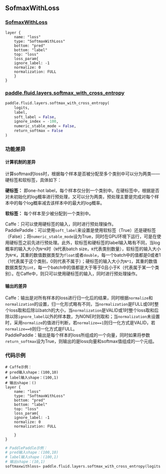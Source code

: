 ## SofmaxWithLoss


### [SofmaxWithLoss](http://caffe.berkeleyvision.org/tutorial/layers/softmaxwithloss.html)
```
layer {
    name: "loss"
    type: "SoftmaxWithLoss"
    bottom: "pred"
    bottom: "label"
    top: "loss"
    loss_param{
	ignore_label: -1
	normalize: 0
	normalization: FULL
    }
}
```


### [paddle.fluid.layers.softmax_with_cross_entropy](http://paddlepaddle.org/documentation/docs/zh/1.3/api_cn/layers_cn.html#permalink-164-softmax_with_cross_entropy)
```python
paddle.fluid.layers.softmax_with_cross_entropy(
    logits,
    label,
    soft_label = False,
    ignore_index = -100,
    numeric_stable_mode = False, 
    return_softmax = False
)
```  

### 功能差异
#### 计算机制的差异
计算softmax的loss时，根据每个样本是否被分配至多个类别中可以分为两类——硬标签和软标签，具体如下：  
  
**硬标签：** 即one-hot label，每个样本仅分到一个类别中。在硬标签中，根据是否对未初始化的log概率进行预处理，又可以分为两类，预处理主要是完成对每个样本中的每个log概率减去该样本中的最大的log概率。  
 
**软标签：** 每个样本至少被分配到一个类别中。  
  

Caffe：只可以使用硬标签的输入，同时进行预处理操作。                     
PaddlePaddle：可以使用`soft_label`来设置是使用软标签（True）还是硬标签（False）；将`numeric_stable_mode`设为True，同时在GPU环境下运行，可是在使用硬标签之前先进行预处理。此外，软标签和硬标签的label输入略有不同，当log概率的输入大小为`N*K`时（`N`代表batch size，`K`代表类别数量），软标签的输入大小为`N*K`，其重的数值数据类型为`float`或者`double`，每一个batch中的值都是0或者1（1代表属于这个类别，0则代表不属于）；硬标签的输入大小为`N*1`，其重的数值数据类型为`int`，每一个batch中的值都是大于等于0且小于K（代表属于某一个类别）。在Caffe中，则只可以使用硬标签的输入，同时进行预处理操作。 
 
#### 输出的差异
Caffe：输出是对所有样本的loss进行归一化后的结果，同时根据`normalize`和`normalization`的设置，归一化形式略有不同，当`normalization`是FULL或0时整个loss取和后除以batch的大小，当`normalization`是VALID或1时整个loss取和后除以除`ignore_label`以外的样本数，为NONE时则取和；当`normalization`未设置时，采用`normalize`的值进行判断，若`normalize==1`则归一化方式是VALID，若`normalize==0`则归一化方式是FULL。                    
PaddlePaddle：输出是每个样本的loss所组成的一个向量，同时如果将参数`return_softmax`设为True，则输出的是loss向量和softmax值组成的一个元组。

### 代码示例
```  
# Caffe示例：
# pred输入shape：(100,10)  
# label输入shape：(100,1)  
# 输出shape：()
layer {
    name: "loss"
    type: "SoftmaxWithLoss"
    bottom: "pred"
    bottom: "label"
    top: "loss"
    loss_param{
	ignore_label: -1
	normalize: 0
	normalization: FULL

    }
}
```

  
```python  
# PaddlePaddle示例：
# pred输入shape：(100,10)  
# label输入shape：(100,1)  
# 输出shape：(10,1)
softmaxwithloss= paddle.fluid.layers.softmax_with_cross_entropy(logits = logs, label = labels, soft_label=False, ignore_index=-100, numeric_stable_mode=False, return_softmax=False)
```
